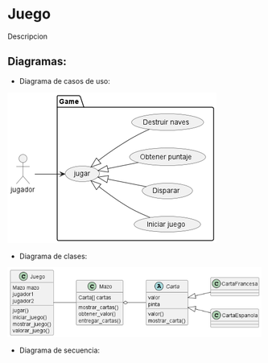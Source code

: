 # Juego
Descripcion

## Diagramas:

- Diagrama de casos de uso:

![Casos de uso](out/Diagramas/Casos_Uso/Casos_Uso.png)
- Diagrama de clases:

![Casos de uso](out/Diagramas/Clases/Clases.png)
- Diagrama de secuencia: